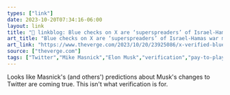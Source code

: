```yaml
---
types: ["link"]
date: 2023-10-20T07:34:16-06:00
layout: link
title: "🔗 linkblog: Blue checks on X are ‘superspreaders’ of Israel-Hamas war misinformation - The Verge'"
art_title: "Blue checks on X are ‘superspreaders’ of Israel-Hamas war misinformation - The Verge"
art_link: "https://www.theverge.com/2023/10/20/23925086/x-verified-blue-checkmarks-superspreader-misinformation-israel-hamas-war"
source: ["theverge.com"]
tags: ["Twitter","Mike Masnick","Elon Musk","verification","pay-to-play"]
---
```

Looks like Masnick's (and others') predictions about Musk's changes to Twitter are coming true. This isn't what verification is for.
